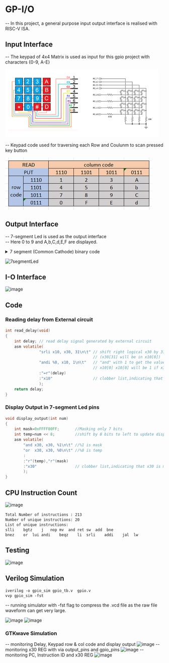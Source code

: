 # GP-I/O
-- In this project, a general purpose input output interface is realised with RISC-V ISA.
## Input Interface
-- The keypad of 4x4 Matrix is used as input for this gpio project with characters {0-9, A-E}

![image](https://github.com/AbrarShaikh/RISC-V-Design/blob/main/GPIO_Project/images/keybad.png)

-- Keypad code used for traversing each Row and Coulunm to scan pressed key button

![image](https://github.com/AbrarShaikh/RISC-V-Design/blob/main/GPIO_Project/images/keypadcode.png)

## Output Interface
-- 7-segment Led is used as the output interface\
-- Here 0 to 9 and A,b,C,d,E,F are displayed.

<details>
<summary>7 segment (Common Cathode) binary code</summary> 

| Data | Binary code | 
| --- | --- |
| 1 | 0110000 |
| 2 | 1101101 |
| 3 | 1111001 |
| 4 | 0110011 |
| 5 | 1011011 |
| 6 | 1011110 |
| 7 | 1110000 |
| 8 | 1111111 |
| 9 | 1110011 |
| 0 | 1111110 |
| A | 1110111 |
| b | 0011111 |
| C | 1001110 |
| d | 0111101 |
| E | 1001111 |
| F | 1000111 |
| - | 0000001 |
</details>

![7segmentLed](https://github.com/AbrarShaikh/RISC-V-Design/assets/34272376/363a366a-2613-469b-b1e0-812e617141e2)

## I-O Interface
![image](https://github.com/AbrarShaikh/RISC-V-Design/assets/34272376/772ea142-e755-4253-8b11-fb0c4377a142)

## Code

### Reading delay from External circuit
``` C
int read_delay(void)
{
	int delay; // read delay signal generated by external circuit 
	asm volatile(
               "srli x10, x30, 31\n\t" // shift right logical x30 by 31 bits
                                       // (x30[31] will be in x10[0])
               "andi %0, x10, 1\n\t"   // "and" with 1 to get the value of x30[31] now in
                                       // x10[0] x10[0] will be 1 if x30[31] is 1
               :"=r"(delay)
               :"x10"                  // clobber list,indicating that x10 is modified
               );
    return delay;
}
``` 
### Display Output in 7-segment Led pins
``` C
void display_output(int num)
{
	int mask=0xFFFF80FF;       //Masking only 7 bits
	int temp=num << 8;         //shift by 8 bits to left to update display bits in x30[14:8]
	asm volatile( 
	    "and x30, x30, %1\n\t" //%1 is mask
	    "or  x30, x30, %0\n\t" //%0 is temp
	    :
	    :"r"(temp),"r"(mask)
	    :"x30"                 // clobber list,indicating that x30 is modified
	    );
}
```

## CPU Instruction Count
![image](https://github.com/AbrarShaikh/RISC-V-Design/assets/34272376/be4f5485-7ff9-4670-803e-759f7b6031f2)

```
Total Number of instructions : 213
Number of unique instructions: 20
List of unique instructions:
slli	bgtz	j	nop	mv	and	ret	sw	add  bne	
bnez	or	lui	andi	beqz	li	srli	addi	jal  lw  
```
## Testing
![image](https://github.com/AbrarShaikh/RISC-V-Design/assets/34272376/190251b8-d72d-421d-908f-32c334b7bca9)

## Verilog Simulation
```
iverilog -o gpio_sim gpio_tb.v  gpio.v
vvp gpio_sim -fst
```
-- running simulator with -fst flag to compress the .vcd file as the raw file waveform can get very large. 

![image](https://github.com/AbrarShaikh/RISC-V-Design/assets/34272376/5ae83526-1897-4d85-84e9-0abe431b1ba8)
![image](https://github.com/AbrarShaikh/RISC-V-Design/assets/34272376/0ebf2d28-12d9-49fa-a781-dd3aa43090c1)

### GTKwave Simulation
-- monitoring Delay, Keypad row & col code and display output
![image](https://github.com/AbrarShaikh/RISC-V-Design/assets/34272376/87e376bf-7290-40cd-a92f-9a0d7c589537)
-- monitoring x30 REG with via output_pins and gpio_pins
![image](https://github.com/AbrarShaikh/RISC-V-Design/assets/34272376/9fe338d5-81be-461b-af3a-96434e1c0cef)
-- monitoring PC, Instruction ID and x30 REG
![image](https://github.com/AbrarShaikh/RISC-V-Design/assets/34272376/a212bb34-3334-4f6a-bcba-1774c8bc1b93)





